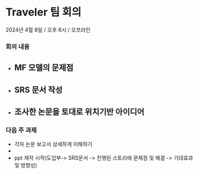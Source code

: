 # Traveler 팀 회의
2024년 4월 8일 / 오후 6시 / 오프라인

### **회의 내용**

- **MF 모델의 문제점**
  - 

- **SRS 문서 작성**
  - 

- **조사한 논문을 토대로 위치기반 아이디어**
  - 

### **다음 주 과제**
  - 각자 논문 보고서 상세하게 이해하기
  - 
  - ppt 제작 시작(도입부-> SRS문서 -> 진행된 스토리에 문제점 및 해결 -> 기대효과 및 방향성)



